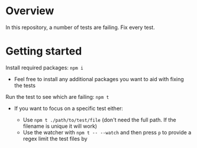 # Overview

In this repository, a number of tests are failing. Fix every test.

# Getting started

Install required packages: `npm i`

- Feel free to install any additional packages you want to aid with fixing the tests

Run the test to see which are failing: `npm t`

- If you want to focus on a specific test either:

  - Use `npm t ./path/to/test/file` (don't need the full path. If the filename is unique it will work)
  - Use the watcher with `npm t -- --watch` and then press `p` to provide a regex limit the test files by
